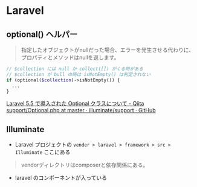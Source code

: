 # Laravel
## optional() ヘルパー
> 指定したオブジェクトがnullだった場合、エラーを発生させる代わりに、プロパティとメソッドはnullを返します。
```php
// $collection には null か collect([]) がくる時がある
// $collection が bull の時は isNotEmpty() は判定されない
if (optional($collection)->isNotEmpty()) {
  ...
}
```
[Laravel 5.5 で導入された Optional クラスについて - Qiita](https://qiita.com/nunulk/items/c551b8fe18305ecdd908)
[support/Optional.php at master · illuminate/support · GitHub](https://github.com/illuminate/support/blob/master/Optional.php)


## Illuminate
- Laravel プロジェクトの `vender > laravel > framework > src > Illuminate` ここにある
> vendorディレクトリはcomposerと依存関係にある。

- laravel のコンポーネントが入っている

